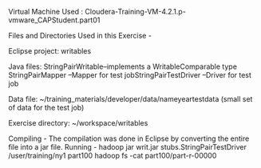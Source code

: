 Virtual Machine Used : Cloudera-Training-VM-4.2.1.p-vmware_CAPStudent.part01

Files and Directories Used in this Exercise -

Eclipse project: writables

Java files:
StringPairWritable–implements a WritableComparable type
StringPairMapper –Mapper for test 
jobStringPairTestDriver –Driver for test job


Data file: ~/training_materials/developer/data/nameyeartestdata (small set of data for the test job)

Exercise directory: ~/workspace/writables

Compiling - The compilation was done in Eclipse by converting the entire file into a jar file.
Running - hadoop jar writ.jar stubs.StringPairTestDriver /user/training/ny1 part100
hadoop fs -cat part100/part-r-00000

